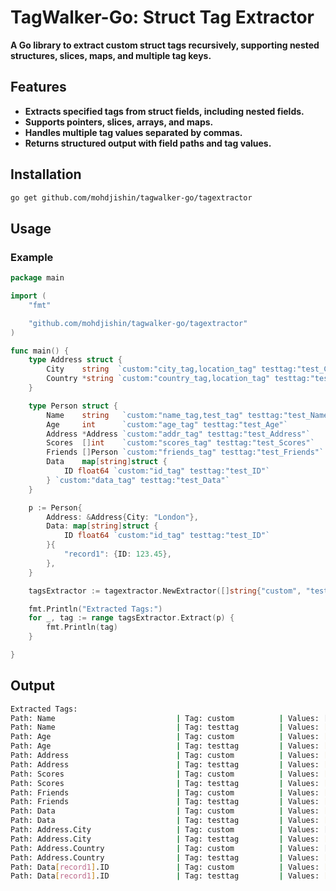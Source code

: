 # **TagWalker-Go: Struct Tag Extractor**

**A Go library to extract custom struct tags recursively, supporting nested structures, slices, maps, and multiple tag keys.**

## **Features**

- **Extracts specified tags from struct fields, including nested fields.**
- **Supports pointers, slices, arrays, and maps.**
- **Handles multiple tag values separated by commas.**
- **Returns structured output with field paths and tag values.**

## **Installation**

```bash
go get github.com/mohdjishin/tagwalker-go/tagextractor
```


## **Usage**
### **Example**

```go
package main

import (
	"fmt"

	"github.com/mohdjishin/tagwalker-go/tagextractor"
)

func main() {
	type Address struct {
		City    string  `custom:"city_tag,location_tag" testtag:"test_City"`
		Country *string `custom:"country_tag,location_tag" testtag:"test_Country"`
	}

	type Person struct {
		Name    string   `custom:"name_tag,test_tag" testtag:"test_Name"`
		Age     int      `custom:"age_tag" testtag:"test_Age"`
		Address *Address `custom:"addr_tag" testtag:"test_Address"`
		Scores  []int    `custom:"scores_tag" testtag:"test_Scores"`
		Friends []Person `custom:"friends_tag" testtag:"test_Friends"`
		Data    map[string]struct {
			ID float64 `custom:"id_tag" testtag:"test_ID"`
		} `custom:"data_tag" testtag:"test_Data"`
	}

	p := Person{
		Address: &Address{City: "London"},
		Data: map[string]struct {
			ID float64 `custom:"id_tag" testtag:"test_ID"`
		}{
			"record1": {ID: 123.45},
		},
	}

	tagsExtractor := tagextractor.NewExtractor([]string{"custom", "testtag"})

	fmt.Println("Extracted Tags:")
	for _, tag := range tagsExtractor.Extract(p) {
		fmt.Println(tag)
	}

}
```


## **Output**

```bash
Extracted Tags:
Path: Name                           | Tag: custom          | Values: [name_tag test_tag]
Path: Name                           | Tag: testtag         | Values: [test_Name]
Path: Age                            | Tag: custom          | Values: [age_tag]
Path: Age                            | Tag: testtag         | Values: [test_Age]
Path: Address                        | Tag: custom          | Values: [addr_tag]
Path: Address                        | Tag: testtag         | Values: [test_Address]
Path: Scores                         | Tag: custom          | Values: [scores_tag]
Path: Scores                         | Tag: testtag         | Values: [test_Scores]
Path: Friends                        | Tag: custom          | Values: [friends_tag]
Path: Friends                        | Tag: testtag         | Values: [test_Friends]
Path: Data                           | Tag: custom          | Values: [data_tag]
Path: Data                           | Tag: testtag         | Values: [test_Data]
Path: Address.City                   | Tag: custom          | Values: [city_tag location_tag]
Path: Address.City                   | Tag: testtag         | Values: [test_City]
Path: Address.Country                | Tag: custom          | Values: [country_tag location_tag]
Path: Address.Country                | Tag: testtag         | Values: [test_Country]
Path: Data[record1].ID               | Tag: custom          | Values: [id_tag]
Path: Data[record1].ID               | Tag: testtag         | Values: [test_ID]
```